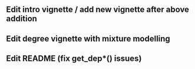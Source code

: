 ## Edit intro vignette / add new vignette after above addition

## Edit degree vignette with mixture modelling

## Edit README (fix get_dep*() issues)
